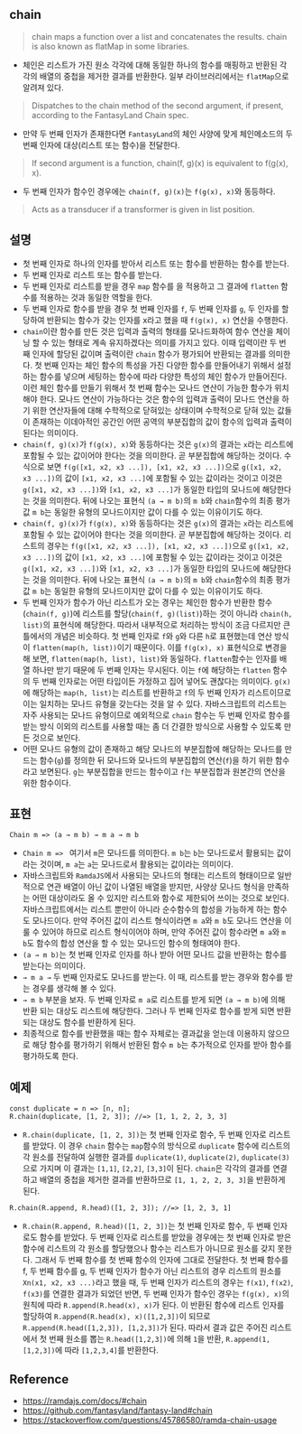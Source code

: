 ## chain
> chain maps a function over a list and concatenates the results. chain is also known as flatMap in some libraries.
- 체인은 리스트가 가진 원소 각각에 대해 동일한 하나의 함수를 매핑하고 반환된 각각의 배열의 중첩을 제거한 결과를 반환한다. 일부 라이브러리에서는 `flatMap`으로 알려져 있다.
> Dispatches to the chain method of the second argument, if present, according to the FantasyLand Chain spec.
- 만약 두 번째 인자가 존재한다면 `FantasyLand`의 체인 사양에 맞게 체인메소드의 두 번째 인자에 대상(리스트 또는 함수)을 전달한다.
> If second argument is a function, chain(f, g)(x) is equivalent to f(g(x), x).
- 두 번째 인자가 함수인 경우에는 `chain(f, g)(x)`는 `f(g(x), x)`와 동등하다.
> Acts as a transducer if a transformer is given in list position.

## 설명
- 첫 번째 인자로 하나의 인자를 받아서 리스트 또는 함수를 반환하는 함수를 받는다. 
- 두 번째 인자로 리스트 또는 함수를 받는다.
- 두 번째 인자로 리스트를 받을 경우 `map` 함수를 을 적용하고 그 결과에 `flatten` 함수를 적용하는 것과 동일한 역할을 한다.
- 두 번째 인자로 함수를 받을 경우 첫 번째 인자를 `f`, 두 번째 인자를 `g`, 두 인자를 할당하여 반환되는 함수가 갖는 인자를 x라고 했을 때 `f(g(x), x)` 연산을 수행한다.
- `chain`이란 함수를 만든 것은 입력과 출력의 형태를 모나드화하여 함수 연산을 체이닝 할 수 있는 형태로 계속 유지하겠다는 의미를 가지고 있다. 이때 입력이란 두 번째 인자에 할당된 값이며 출력이란 `chain` 함수가 평가되어 반환되는 결과를 의미한다. 첫 번째 인자는 체인 함수의 특성을 가진 다양한 함수를 만들어내기 위해서 설정하는 함수를 넣으며 세팅하는 함수에 따라 다양한 특성의 체인 함수가 만들어진다. 이런 체인 함수를 만들기 위해서 첫 번째 함수는 모나드 연산이 가능한 함수가 위치해야 한다. 모나드 연산이 가능하다는 것은 함수의 입력과 출력이 모나드 연산을 하기 위한 연산자들에 대해 수학적으로 닫혀있는 상태이며 수학적으로 닫혀 있는 값들이 존재하는 이데아적인 공간인 어떤 공역의 부분집합의 값이 함수의 입력과 출력이 된다는 의미이다.
- `chain(f, g)(x)`가 `f(g(x), x)`와 동등하다는 것은 `g(x)`의 결과는 `x`라는 리스트에 포함될 수 있는 값이어야 한다는 것을 의미한다. 곧 부분집합에 해당하는 것이다. 수식으로 보면 `f(g([x1, x2, x3 ...]), [x1, x2, x3 ...])`으로 `g([x1, x2, x3 ...])`의 값이 `[x1, x2, x3 ...]`에 포함될 수 있는 값이라는 것이고 이것은 `g([x1, x2, x3 ...])`와 `[x1, x2, x3 ...]`가 동일한 타입의 모나드에 해당한다는 것을 의미한다. 뒤에 나오는 표현식 `(a → m b)`의 `m b`와 `chain`함수의 최종 평가값 `m b`는 동일한 유형의 모나드이지만 값이 다를 수 있는 이유이기도 하다.
- `chain(f, g)(x)`가 `f(g(x), x)`와 동등하다는 것은 `g(x)`의 결과는 `x`라는 리스트에 포함될 수 있는 값이어야 한다는 것을 의미한다. 곧 부분집합에 해당하는 것이다. 리스트의 경우는 `f(g([x1, x2, x3 ...]), [x1, x2, x3 ...])`으로 `g([x1, x2, x3 ...])`의 값이 `[x1, x2, x3 ...]`에 포함될 수 있는 값이라는 것이고 이것은 `g([x1, x2, x3 ...])`와 `[x1, x2, x3 ...]`가 동일한 타입의 모나드에 해당한다는 것을 의미한다. 뒤에 나오는 표현식 `(a → m b)`의 `m b`와 `chain`함수의 최종 평가값 `m b`는 동일한 유형의 모나드이지만 값이 다를 수 있는 이유이기도 하다.
- 두 번째 인자가 함수가 아닌 리스트가 오는 경우는 체인한 함수가 반환한 함수(`chain(f, g)`)에 리스트를 할당(`chain(f, g)(list)`)하는 것이 아니라 `chain(h, list)`의 표현식에 해당한다. 따라서 내부적으로 처리하는 방식이 조금 다르지만 큰 틀에서의 개념은 비슷하다. 첫 번째 인자로 `f`와 `g`와 다른 `h`로 표현했는데 연산 방식이 `flatten(map(h, list))`이기 때문이다. 이를 `f(g(x), x)` 표현식으로 변경을 해 보면, `flatten(map(h, list), list)`와 동일하다. `flatten`함수는 인자를 배열 하나만 받기 때문에 두 번째 인자는 무시된다. 이는 `f`에 해당하는 `flatten` 함수의 두 번째 인자로는 어떤 타입이든 가정하고 집어 넣어도 괜찮다는 의미이다. `g(x)`에 해당하는 `map(h, list)`는 리스트를 반환하고 `f`의 두 번째 인자가 리스트이므로 이는 일치하는 모나드 유형을 갖는다는 것을 알 수 있다. 자바스크립트의 리스트는 자주 사용되는 모나드 유형이므로 예외적으로 `chain` 함수는 두 번째 인자로 함수를 받는 방식 이외의 리스트를 사용할 때는 좀 더 간결한 방식으로 사용할 수 있도록 만든 것으로 보인다.
- 어떤 모나드 유형의 값이 존재하고 해당 모나드의 부분집합에 해당하는 모나드를 만드는 함수(`g`)를 정의한 뒤 모나드와 모나드의 부분집합의 연산(`f`)을 하기 위한 함수라고 보면된다. `g`는 부분집합을 만드는 함수이고 `f`는 부분집합과 원본간의 연산을 위한 함수이다.

## 표현
```
Chain m => (a → m b) → m a → m b
```
- `Chain m => ` 여기서 `m`은 모나드를 의미한다. `m b`는 `b`는 모나드로서 활용되는 값이라는 것이며, `m a`는 `a`는 모나드로서 활용되는 값이라는 의미이다.
- 자바스크립트와 `RamdaJS`에서 사용되는 모나드의 형태는 리스트의 형태이므로 일반적으로 연관 배열이 아닌 값이 나열된 배열을 받지만, 사양상 모나드 형식을 만족하는 어떤 대상이라도 올 수 있지만 리스트와 함수로 제한되어 쓰이는 것으로 보인다. 자바스크립트에서는 리스트 뿐만이 아니라 순수함수의 합성을 가능하게 하는 함수도 모나드이다. 만약 주어진 값이 리스트 형식이라면 `m a`와 `m b`도 모나드 연산을 이룰 수 있어야 하므로 리스트 형식이어야 하며, 만약 주어진 값이 함수라면 `m a`와 `m b`도 함수의 합성 연산을 할 수 있는 모나드인 함수의 형태여야 한다.
- `(a → m b)`는 첫 번째 인자로 인자를 하나 받아 어떤 모나드 값을 반환하는 함수를 받는다는 의미이다.
- `→ m a →` 두 번째 인자로도 모나드를 받는다. 이 때, 리스트를 받는 경우와 함수를 받는 경우를 생각해 볼 수 있다.
- `→ m b` 부분을 보자. 두 번째 인자로 `m a`로 리스트를 받게 되면 `(a → m b)`에 의해 반환 되는 대상도 리스트에 해당한다. 그러나 두 번째 인자로 함수를 받게 되면 반환 되는 대상도 함수를 반환하게 된다.
- 최종적으로 함수를 반환했을 때는 함수 자체로는 결과값을 얻는데 이용하지 않으므로 해당 함수를 평가하기 위해서 반환된 함수 `m b`는 추가적으로 인자를 받아 함수를 평가하도록 한다.

## 예제
```
const duplicate = n => [n, n];
R.chain(duplicate, [1, 2, 3]); //=> [1, 1, 2, 2, 3, 3]
```
- `R.chain(duplicate, [1, 2, 3])`는 첫 번째 인자로 함수, 두 번째 인자로 리스트를 받았다. 이 경우 `chain` 함수는 `map`함수의 방식으로 `duplicate` 함수에 리스트의 각 원소를 전달하여 실행한 결과를 `duplicate(1)`, `duplicate(2)`, `duplicate(3)`으로 가지며 이 결과는 `[1,1]`, `[2,2]`, `[3,3]`이 된다. `chain`은 각각의 결과를 연결하고 배열의 중첩을 제거한 결과를 반환하므로 `[1, 1, 2, 2, 3, 3]`을 반환하게 된다.

```
R.chain(R.append, R.head)([1, 2, 3]); //=> [1, 2, 3, 1]
```
- `R.chain(R.append, R.head)([1, 2, 3])`는 첫 번째 인자로 함수, 두 번째 인자로도 함수를 받았다. 두 번째 인자로 리스트를 받았을 경우에는 첫 번째 인자로 받은 함수에 리스트의 각 원소를 할당했으나 함수는 리스트가 아니므로 원소를 갖지 못한다. 그래서 두 번째 함수를 첫 번째 함수의 인자에 그대로 전달한다. 첫 번째 함수를 f, 두 번째 함수를 g, 두 번째 인자가 함수가 아닌 리스트의 경우 리스트의 원소를 `Xn(x1, x2, x3 ...)`라고 했을 때, 두 번째 인자가 리스트의 경우는 `f(x1)`, `f(x2)`, `f(x3)`를 연결한 결과가 되었던 반면, 두 번째 인자가 함수인 경우는 `f(g(x), x)`의 원칙에 따라 `R.append(R.head(x), x)`가 된다. 이 반환된 함수에 리스트 인자를 할당하여 `R.append(R.head(x), x)([1,2,3])`이 되므로 `R.append(R.head([1,2,3]), [1,2,3])`가 된다. 따라서 결과 값은 주어진 리스트에서 첫 번째 원소를 뽑는 `R.head([1,2,3])`에 의해 `1`을 반환, `R.append(1, [1,2,3])`에 따라 `[1,2,3,4]`를 반환한다.

## Reference
- https://ramdajs.com/docs/#chain
- https://github.com/fantasyland/fantasy-land#chain
- https://stackoverflow.com/questions/45786580/ramda-chain-usage

